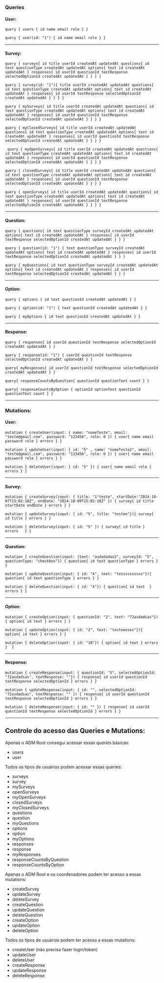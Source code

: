 ### Queries

#### User:

`
query {
  users {
    id
    name
    email
    role
  }
}
`

`
query {
  user(id: "1") {
    id
    name
    email
    role
  }
}
`

--------------------------------------------

#### Survey: 

`
query {
  surveys{
    id
    title
    userId
    createdAt
    updatedAt
    questions{
      id
      text
      questionType
      createdAt
      updatedAt
      options{
        text
        id
        createdAt
        updatedAt
      }
      responses{
        id
        userId
        questionId
        textResponse
        selectedOptionId
        createdAt
        updatedAt
      }
    }
  }
}
`

`
query {
  survey(id: "1"){
    title
    userId
    createdAt
    updatedAt
    questions{
      id
      text
      questionType
      createdAt
      updatedAt
      options{
        text
        id
        createdAt
        updatedAt
      }
      responses{
        id
        userId
        textResponse
        selectedOptionId
        createdAt
        updatedAt
      }
    }
  }
}
`

`
query {
  mySurveys{
    id
    title
    userId
    createdAt
    updatedAt
    questions{
      id
      text
      questionType
      createdAt
      updatedAt
      options{
        text
        id
        createdAt
        updatedAt
      }
      responses{
        id
        userId
        questionId
        textResponse
        selectedOptionId
        createdAt
        updatedAt
      }
    }
  }
}
`

`
query {
  myClosedSurveys{
    id
    title
    userId
    createdAt
    updatedAt
    questions{
      id
      text
      questionType
      createdAt
      updatedAt
      options{
        text
        id
        createdAt
        updatedAt
      }
      responses{
        id
        userId
        questionId
        textResponse
        selectedOptionId
        createdAt
        updatedAt
      }
    }
  }
}
`

` 
query {
  myOpenSurveys{
    id
    title
    userId
    createdAt
    updatedAt
    questions{
      id
      text
      questionType
      createdAt
      updatedAt
      options{
        text
        id
        createdAt
        updatedAt
      }
      responses{
        id
        userId
        questionId
        textResponse
        selectedOptionId
        createdAt
        updatedAt
      }
    }
  }
}
`

`
query {
	closedSurveys{
    id
    title
    userId
    createdAt
    updatedAt
    questions{
      id
      text
      questionType
      createdAt
      updatedAt
      options{
        text
        id
        createdAt
        updatedAt
      }
      responses{
        id
        userId
        questionId
        textResponse
        selectedOptionId
        createdAt
        updatedAt
      }
    }
  }
}
`

`
query {
  openSurveys{
    id
    title
    userId
    createdAt
    updatedAt
    questions{
      id
      text
      questionType
      createdAt
      updatedAt
      options{
        text
        id
        createdAt
        updatedAt
      }
      responses{
        id
        userId
        questionId
        textResponse
        selectedOptionId
        createdAt
        updatedAt
      }
    }
  }
}
`

--------------------------------------------

#### Question: 

`
query {
  questions{
    id
    text
    questionType
    surveyId
    createdAt
    updatedAt
    options{
      text
      id
      createdAt
      updatedAt
    }
    responses{
      id
      userId
      textResponse
      selectedOptionId
      createdAt
      updatedAt
    }
  }
}
`

`
query {
  question(id: "1") {
    text
    questionType
    surveyId
    createdAt
    updatedAt
    options{
      text
      id
      createdAt
      updatedAt
    }
    responses{
      id
      userId
      textResponse
      selectedOptionId
      createdAt
      updatedAt
    }
  }
}
`

`
query {
  myQuestions{
    id
    text
    questionType
    surveyId
    createdAt
    updatedAt
    options{
      text
      id
      createdAt
      updatedAt
    }
    responses{
      id
      userId
      textResponse
      selectedOptionId
      createdAt
      updatedAt
    }
  }
}
`

--------------------------------------------

#### Option: 

`
query {
  options {
    id
    text
    questionId
    createdAt
    updatedAt
  }
}
`

`
query {
  option(id: "1") {
    text
    questionId
    createdAt
    updatedAt
  }
}
`

`
query {
  myOptions {
    id
    text
    questionId
    createdAt
    updatedAt
  }
}
`

--------------------------------------------

#### Response: 

`
query {
  responses{
    id
    userId
    questionId
    textResponse
    selectedOptionId
    createdAt
    updatedAt
  }
}
`

`
query {
  response(id: "1") {
    userId
    questionId
    textResponse
    selectedOptionId
    createdAt
    updatedAt
  }
}
`

`
query{
  myResponses{
    id
    userId
    questionId
    textResponse
    selectedOptionId
    createdAt
    updatedAt
  }
}
`


`
query{
  responseCountsByQuestion{
    questionId
    questionText
    count
  }
}
`

`
query{
  responseCountsByOption {
    optionId
    optionText
    questionId
    questionText
    count
  }
}
`

--------------------------------------------

### Mutations: 

#### User: 

`
mutation {
  createUser(input: { name: "nomeTeste", email: "teste@gmail.com", password: "123456", role: 0 }) {
    user{
      name
      email
      password
      role
    }
    errors
  }
} 
`

`
mutation {
  updateUser(input: { id: "5" , name: "nomeTeste2", email: "teste@gmail.com", password: "123456", role: 0 }) {
    user{
      name
      email
      password
      role
    }
    errors
  }
}
`

`
mutation {
  deleteUser(input: { id: "5" }) {
    user{
      name
      email
      role
    }
    errors
  }
} 
`

--------------------------------------------

#### Survey: 

`
mutation {
  createSurvey(input: { title: "1°teste", startDate:"2024-10-07T15:02:10Z", endDate: "2024-10-09T15:02:10Z" }) {
    survey{
      id
      title
      startDate
      endDate
    }
    errors
  }
} 
`

`
mutation {
  updateSurvey(input: { id: "5", title: "testee"}){
    survey{
      id
      title
    }
    errors
  }
} 
`

`
mutation {
  deleteSurvey(input: { id: "5" }) {
    survey{
      id
      title
    }
    errors  
  }
} 
`

--------------------------------------------

#### Question: 

`
mutation {
  createQuestion(input: {text: "asdadadas2", surveyId: "5", questionType: "checkbox"}) {
    question{
      id
      text
      questionType
    }
    errors
  }
} 
`

`
mutation {
  updateQuestion(input: { id: "4", text: "tessssssssss"}){
    question{
      id
      text
      questionType
    }
    errors
  }
} 
`

`
mutation {
  deleteQuestion(input: { id: "4"}) {
    question{
      id
      text 
    }
    errors
  }
} 
`

--------------------------------------------

#### Option: 

`
mutation {
  createOption(input: { questionId: "2", text: "72asdadsas"}) {
    option{
      id
      text
    }
    errors
  }
} 
`

`
mutation {
  updateOption(input: { id: "2", text: "testeeeses"}){
    option{
      id
      text
    }
    errors
  }
} 
`

`
mutation {
  deleteOption(input: { id: "10"}) {
    option{
      id
      text
    }
    errors
  } 
} 
`

--------------------------------------------

#### Response: 

`
mutation {
  createResponse(input: { questionId: "5", selectedOptionId: "72asdadsas", textResponse: ""}) {
    response{
      id
      userId
      questionId
      textResponse
      selectedOptionId
    }
    errors
  }
} 
`

`
mutation {
  updateResponse(input: { id: "", selectedOptionId: "72asdadsas", textResponse: "" }) {
    response{
      id
      userId
      questionId
      textResponse
      selectedOptionId
    }
    errors
  }
} 
`

`
mutation {
  deleteResponse(input: { id: "" }) {
    response{
      id
      userId
      questionId
      textResponse
      selectedOptionId
    }
    errors
  }
} 
`

--------------------------------------------

## Controle do acesso das Queries e Mutations:

Apenas o ADM Root consegui acessar essas queries básicas:
- users
- user

Todos os tipos de usuários podem acessar essas queries:
- surveys
- survey
- mySurveys
- openSurveys
- myOpenSurveys
- closedSurveys
- myClosedSurveys
- questions
- question
- myQuestions
- options
- option
- myOptions
- responses
- response
- myResponses
- responseCountsByQuestion
- responseCountsByOption


Apenas o ADM Root e os coordenadores podem ter acesso a essas mutations:
- createSurvey
- updateSurvey
- deleteSurvey
- createQuestion
- updateQuestion
- deleteQuestion
- createOption
- updateOption
- deleteOption

Todos os tipos de usuários podem ter acesso a essas mutations:
- createUser (não precisa fazer login/token)
- updateUser
- deleteUser
- createResponse
- updateResponse
- deleteResponse